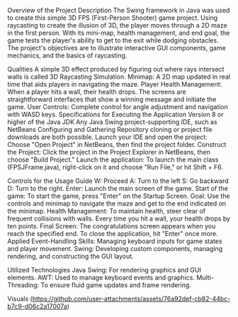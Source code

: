 Overview of the Project Description
The Swing framework in Java was used to create this simple 3D FPS (First-Person Shooter) game project. Using raycasting to create the illusion of 3D, the player moves through a 2D maze in the first person. With its mini-map, health management, and end goal, the game tests the player's ability to get to the exit while dodging obstacles. The project's objectives are to illustrate interactive GUI components, game mechanics, and the basics of raycasting.

Qualities
A simple 3D effect produced by figuring out where rays intersect walls is called 3D Raycasting Simulation.
Minimap: A 2D map updated in real time that aids players in navigating the maze.
Player Health Management: When a player hits a wall, their health drops.
The screens are straightforward interfaces that show a winning message and initiate the game.
User Controls: Complete control for angle adjustment and navigation with WASD keys.
Specifications for Executing the Application
Version 8 or higher of the Java JDK
Any Java Swing project-supporting IDE, such as NetBeans
Configuring and Gathering
Repository cloning or project file downloads are both possible.
Launch your IDE and open the project:
Choose "Open Project" in NetBeans, then find the project folder.
Construct the Project:
Click the project in the Project Explorer in NetBeans, then choose "Build Project."
Launch the application:
To launch the main class (FPSJFrame.java), right-click on it and choose "Run File," or hit Shift + F6.

Controls for the Usage Guide
W: Proceed A: Turn to the left
S: Go backward
D: Turn to the right.
Enter: Launch the main screen of the game.
Start of the game: To start the game, press "Enter" on the Startup Screen.
Goal: Use the controls and minimap to navigate the maze and get to the end indicated on the minimap.
Health Management: To maintain health, steer clear of frequent collisions with walls. Every time you hit a wall, your health drops by ten points.
Final Screen: The congratulations screen appears when you reach the specified end. To close the application, hit "Enter" once more.
Applied Event-Handling Skills: Managing keyboard inputs for game states and player movement.
Swing: Developing custom components, managing rendering, and constructing the GUI layout.


Utilized Technologies
Java Swing: For rendering graphics and GUI elements.
AWT: Used to manage keyboard events and graphics.
Multi-Threading: To ensure fluid game updates and frame rendering.

Visuals
(https://github.com/user-attachments/assets/76a92def-cb82-44bc-b7c9-d06c2a17007a)

